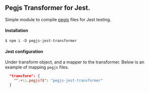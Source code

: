 ## Pegjs Transformer for Jest.

Simple module to compile [pegjs](https://pegjs.org/) files for Jest testing.

#### Installation

```
$ npm i -D pegjs-jest-transformer
```

#### Jest configuration

Under transform object, and a mapper to the transformer. Below is an example of mapping `pegjs` files.

```JSON
  "transform": {
    "^.+\\.pegjs?$": "pegjs-jest-transformer"
  }
```
